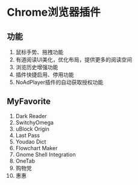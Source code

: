 # Chrome浏览器插件
## 功能
1. 鼠标手势、拖拽功能
2. 有道阅读UI美化，优化布局，提供更多的阅读空间
3. 浏览历史增强功能
4. 插件快捷启用、停用功能
5. NoAdPlayer插件的自动获取授权功能
## MyFavorite
1. Dark Reader
2. SwitchyOmega
3. uBlock Origin
4. Last Pass
5. Youdao Dict
6. Flowchart Maker
7. Gnome Shell Integration
8. OneTab
9. 购物党
10. 惠惠

